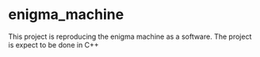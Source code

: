 # enigma_machine

This project is reproducing the enigma machine as a software. 
The project is expect to be done in C++
